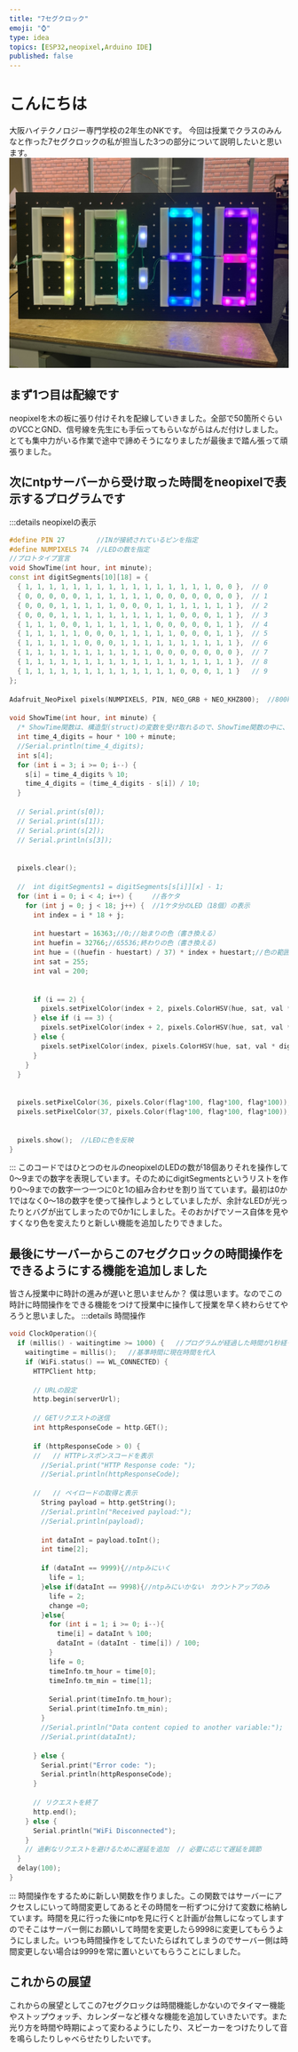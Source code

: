 ```yaml
---
title: "7セグクロック"
emoji: "⌚"
type: idea
topics: [ESP32,neopixel,Arduino IDE]
published: false
---
```

# こんにちは
大阪ハイテクノロジー専門学校の2年生のNKです。
今回は授業でクラスのみんなと作った7セグクロックの私が担当した3つの部分について説明したいと思います。
![](/images/IMG_0451.jpg)

## まず1つ目は配線です
neopixelを木の板に張り付けそれを配線していきました。全部で50箇所ぐらいのVCCとGND、信号線を先生にも手伝ってもらいながらはんだ付けしました。とても集中力がいる作業で途中で諦めそうになりましたが最後まで踏ん張って頑張りました。
## 次にntpサーバーから受け取った時間をneopixelで表示するプログラムです
:::details neopixelの表示
```c++
#define PIN 27        //INが接続されているピンを指定
#define NUMPIXELS 74  //LEDの数を指定
//プロトタイプ宣言
void ShowTime(int hour, int minute);
const int digitSegments[10][18] = {
  { 1, 1, 1, 1, 1, 1, 1, 1, 1, 1, 1, 1, 1, 1, 1, 1, 0, 0 },  // 0
  { 0, 0, 0, 0, 0, 1, 1, 1, 1, 1, 1, 0, 0, 0, 0, 0, 0, 0 },  // 1
  { 0, 0, 0, 1, 1, 1, 1, 1, 0, 0, 0, 1, 1, 1, 1, 1, 1, 1 },  // 2
  { 0, 0, 0, 1, 1, 1, 1, 1, 1, 1, 1, 1, 1, 0, 0, 0, 1, 1 },  // 3
  { 1, 1, 1, 0, 0, 1, 1, 1, 1, 1, 1, 0, 0, 0, 0, 0, 1, 1 },  // 4
  { 1, 1, 1, 1, 1, 0, 0, 0, 1, 1, 1, 1, 1, 0, 0, 0, 1, 1 },  // 5
  { 1, 1, 1, 1, 1, 0, 0, 0, 1, 1, 1, 1, 1, 1, 1, 1, 1, 1 },  // 6
  { 1, 1, 1, 1, 1, 1, 1, 1, 1, 1, 1, 0, 0, 0, 0, 0, 0, 0 },  // 7
  { 1, 1, 1, 1, 1, 1, 1, 1, 1, 1, 1, 1, 1, 1, 1, 1, 1, 1 },  // 8
  { 1, 1, 1, 1, 1, 1, 1, 1, 1, 1, 1, 1, 1, 0, 0, 0, 1, 1 }   // 9
};

Adafruit_NeoPixel pixels(NUMPIXELS, PIN, NEO_GRB + NEO_KHZ800);  //800kHzでNeoPixelを駆動

void ShowTime(int hour, int minute) {
  /* ShowTime関数は、構造型(struct)の変数を受け取れるので、ShowTime関数の中に、LED画面に表示するコードを追加する。*/
  int time_4_digits = hour * 100 + minute;
  //Serial.println(time_4_digits);
  int s[4];
  for (int i = 3; i >= 0; i--) {
    s[i] = time_4_digits % 10;
    time_4_digits = (time_4_digits - s[i]) / 10;
  }

  // Serial.print(s[0]);
  // Serial.print(s[1]);
  // Serial.print(s[2]);
  // Serial.println(s[3]);


  pixels.clear();

  //  int digitSegments1 = digitSegments[s[i]][x] - 1;
  for (int i = 0; i < 4; i++) {     //各ケタ
    for (int j = 0; j < 18; j++) {  //1ケタ分のLED（18個）の表示
      int index = i * 18 + j;

      int huestart = 16363;//0;//始まりの色（書き換える）
      int huefin = 32766;//65536;終わりの色（書き換える)
      int hue = ((huefin - huestart) / 37) * index + huestart;//色の範囲を指定している(ここは書き換えない（0~65535))
      int sat = 255;
      int val = 200;
      
   
      if (i == 2) {
        pixels.setPixelColor(index + 2, pixels.ColorHSV(hue, sat, val * digitSegments[s[i]][j]));//hue(色),色彩、明るさ
      } else if (i == 3) {
        pixels.setPixelColor(index + 2, pixels.ColorHSV(hue, sat, val * digitSegments[s[i]][j]));
      } else {
        pixels.setPixelColor(index, pixels.ColorHSV(hue, sat, val * digitSegments[s[i]][j]));
      }
    }
  }
  

  pixels.setPixelColor(36, pixels.Color(flag*100, flag*100, flag*100));//1の時[:]点灯
  pixels.setPixelColor(37, pixels.Color(flag*100, flag*100, flag*100));


  pixels.show();  //LEDに色を反映  
}
```
:::
このコードではひとつのセルのneopixelのLEDの数が18個ありそれを操作して0～9までの数字を表現しています。そのためにdigitSegmentsというリストを作り0～9までの数字一つ一つに0と1の組み合わせを割り当てています。最初は0か1ではなく0～18の数字を使って操作しようとしていましたが、余計なLEDが光ったりとバグが出てしまったので0か1にしました。そのおかげでソース自体を見やすくなり色を変えたりと新しい機能を追加したりできました。

## 最後にサーバーからこの7セグクロックの時間操作をできるようにする機能を追加しました
皆さん授業中に時計の進みが遅いと思いませんか？
僕は思います。なのでこの時計に時間操作をできる機能をつけて授業中に操作して授業を早く終わらせてやろうと思いました。
:::details 時間操作
```c++
void ClockOperation(){
  if (millis() - waitingtime >= 1000) {   //プログラムが経過した時間が1秒経ったら
    waitingtime = millis();   //基準時間に現在時間を代入
    if (WiFi.status() == WL_CONNECTED) {
      HTTPClient http;

      // URLの設定
      http.begin(serverUrl);

      // GETリクエストの送信
      int httpResponseCode = http.GET();

      if (httpResponseCode > 0) {
      //   // HTTPレスポンスコードを表示
        //Serial.print("HTTP Response code: ");
        //Serial.println(httpResponseCode);

      //   // ペイロードの取得と表示
        String payload = http.getString();
        //Serial.println("Received payload:");
        //Serial.println(payload);

        int dataInt = payload.toInt();
        int time[2];
        
        if (dataInt == 9999){//ntpみにいく
          life = 1;
        }else if(dataInt == 9998){//ntpみにいかない　カウントアップのみ
          life = 2;
          change =0;
        }else{
          for (int i = 1; i >= 0; i--){
            time[i] = dataInt % 100;
            dataInt = (dataInt - time[i]) / 100;
          }
          life = 0;
          timeInfo.tm_hour = time[0];
          timeInfo.tm_min = time[1];

          Serial.print(timeInfo.tm_hour);
          Serial.print(timeInfo.tm_min);
        }
        //Serial.println("Data content copied to another variable:");
        //Serial.print(dataInt);

      } else {
        Serial.print("Error code: ");
        Serial.println(httpResponseCode);
      }

      // リクエストを終了
      http.end();
    } else {
      Serial.println("WiFi Disconnected");
    }
    // 過剰なリクエストを避けるために遅延を追加  // 必要に応じて遅延を調節
  }
  delay(100);
}
```
:::
時間操作をするために新しい関数を作りました。この関数ではサーバーにアクセスしにいって時間変更してあるとその時間を一桁ずつに分けて変数に格納しています。時間を見に行った後にntpを見に行くと計画が台無しになってしますのでそこはサーバー側にお願いして時間を変更したら9998に変更してもらうようにしました。いつも時間操作をしてたいたらばれてしまうのでサーバー側は時間変更しない場合は9999を常に置いといてもらうことにしました。
## これからの展望
これからの展望としてこの7セグクロックは時間機能しかないのでタイマー機能やストップウォッチ、カレンダーなど様々な機能を追加していきたいです。また光り方を時間や時期によって変わるようにしたり、スピーカーをつけたりして音を鳴らしたりしゃべらせたりしたいです。
